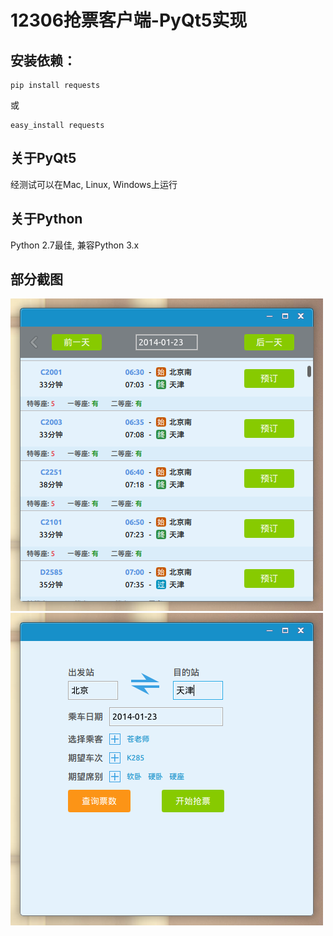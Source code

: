 12306抢票客户端-PyQt5实现
=============================

安装依赖：
--------

```
pip install requests 
```
或
```
easy_install requests 
```

关于PyQt5
---------
经测试可以在Mac, Linux, Windows上运行

关于Python
----------
Python 2.7最佳, 兼容Python 3.x


部分截图
--------
<img src="./src/data/4.png" />

<img src="./src/data/5.png" />